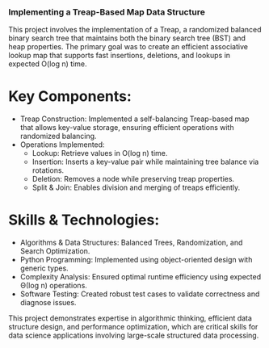 ### Implementing a Treap-Based Map Data Structure
This project involves the implementation of a Treap, a randomized balanced binary search tree that maintains both the binary search tree (BST) and heap properties. The primary goal was to create an efficient associative lookup map that supports fast insertions, deletions, and lookups in expected O(log n) time.

# Key Components:
- Treap Construction: Implemented a self-balancing Treap-based map that allows key-value storage, ensuring efficient operations with randomized balancing.
- Operations Implemented:
  - Lookup: Retrieve values in O(log n) time.
  - Insertion: Inserts a key-value pair while maintaining tree balance via rotations.
  - Deletion: Removes a node while preserving treap properties.
  - Split & Join: Enables division and merging of treaps efficiently.

# Skills & Technologies:
- Algorithms & Data Structures: Balanced Trees, Randomization, and Search Optimization.
- Python Programming: Implemented using object-oriented design with generic types.
- Complexity Analysis: Ensured optimal runtime efficiency using expected Θ(log n) operations.
- Software Testing: Created robust test cases to validate correctness and diagnose issues.

This project demonstrates expertise in algorithmic thinking, efficient data structure design, and performance optimization, which are critical skills for data science applications involving large-scale structured data processing.
